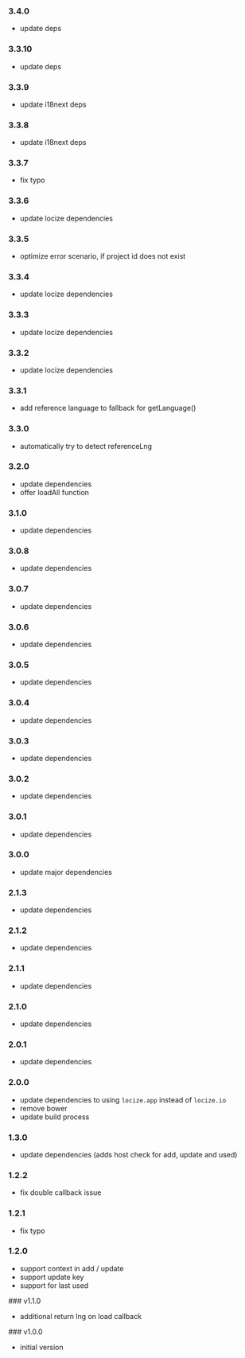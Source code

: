 ### 3.4.0

- update deps

### 3.3.10

- update deps

### 3.3.9

- update i18next deps

### 3.3.8

- update i18next deps

### 3.3.7

- fix typo

### 3.3.6

- update locize dependencies

### 3.3.5

- optimize error scenario, if project id does not exist

### 3.3.4

- update locize dependencies

### 3.3.3

- update locize dependencies

### 3.3.2

- update locize dependencies

### 3.3.1

- add reference language to fallback for getLanguage()

### 3.3.0

- automatically try to detect referenceLng

### 3.2.0

- update dependencies
- offer loadAll function

### 3.1.0

- update dependencies

### 3.0.8

- update dependencies

### 3.0.7

- update dependencies

### 3.0.6

- update dependencies

### 3.0.5

- update dependencies

### 3.0.4

- update dependencies

### 3.0.3

- update dependencies

### 3.0.2

- update dependencies

### 3.0.1

- update dependencies

### 3.0.0

- update major dependencies

### 2.1.3

- update dependencies

### 2.1.2

- update dependencies

### 2.1.1

- update dependencies

### 2.1.0

- update dependencies

### 2.0.1

- update dependencies

### 2.0.0

- update dependencies to using `locize.app` instead of `locize.io`
- remove bower
- update build process

### 1.3.0

- update dependencies (adds host check for add, update and used)

### 1.2.2

- fix double callback issue

### 1.2.1

- fix typo

### 1.2.0

- support context in add / update
- support update key
- support for last used

### v1.1.0

- additional return lng on load callback

### v1.0.0

- initial version
